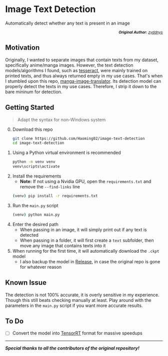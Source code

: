 # Image Text Detection
Automatically detect whether any text is present in an image

<p align="right"><sup><i><b>Original Author:</b> <a href="https://github.com/zyddnys/manga-image-translator">zyddnys</a></i></sup></p>

## Motivation
Originally, I wanted to separate images that contain texts from my dataset, specifically anime/manga images.
However, the text detection models/algorithms I found, such as [tesseract](https://github.com/tesseract-ocr/tesseract),
were mainly trained on printed texts, and thus always returned empty in my use cases.
That's when I stumbled upon this repo, [manga-image-translator](https://github.com/zyddnys/manga-image-translator).
Its detection model can properly detect the texts in my use cases.
Therefore, I strip it down to the bare mininum for detection.

## Getting Started
> Adapt the syntax for non-Windows system

0. Download this repo
    ```bash
    git clone https://github.com/Haoming02/image-text-detection
    cd image-text-detection
    ```
1. Using a Python virtual environment is recommended
    ```bash
    python -m venv venv
    venv\scripts\activate
    ```
2. Install the requirements
    - **Note:** If not using a Nvidia GPU, open the `requirements.txt` and remove the `--find-links` line
    ```bash
    (venv) pip install -r requirements.txt
    ```
3. Run the `main.py` script
    ```bash
    (venv) python main.py
    ```
4. Enter the desired path
    - When passing in an image, it will simply print out if any text is detected
    - When passing in a folder, it will first create a `text` subfolder, then move any image that contains texts into it
5. When running for the first time, it will automatically download the `.ckpt` model
    - I also backup the model in [Release](https://github.com/Haoming02/image-text-detection/releases), in case the original repo is gone for whatever reason

## Known Issue
The detection is not 100% accurate, it is overly sensitive in my experience. 
Though this still beats checking manually at least.
Play around with the parameters in the `main.py` script if you want more accurate results.

## To Do
- [ ] Convert the model into [TensorRT](https://github.com/NVIDIA/TensorRT) format for massive speedups

<hr>

***Special thanks to all the contributors of the original repository!***
